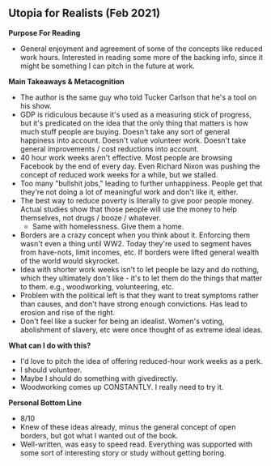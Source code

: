 ## Utopia for Realists (Feb 2021)

**Purpose For Reading**
- General enjoyment and agreement of some of the concepts like reduced work hours. Interested in reading some more of the backing info, since it might be something I can pitch in the future at work.
 
**Main Takeaways & Metacognition**
- The author is the same guy who told Tucker Carlson that he's a tool on his show.
- GDP is ridiculous because it's used as a measuring stick of progress, but it's predicated on the idea that the only thing that matters is how much stuff people are buying. Doesn't take any sort of general happiness into account. Doesn't value volunteer work. Doesn't take general improvements / cost reductions into account.
- 40 hour work weeks aren't effective. Most people are browsing Facebook by the end of every day. Even Richard Nixon was pushing the concept of reduced work weeks for a while, but we stalled.
- Too many "bullshit jobs," leading to further unhappiness. People get that they're not doing a lot of meaningful work and don't like it, either.
- The best way to reduce poverty is literally to give poor people money. Actual studies show that those people will use the money to help themselves, not drugs / booze / whatever.
	- Same with homelessness. Give them a home.
- Borders are a crazy concept when you think about it. Enforcing them wasn't even a thing until WW2. Today they're used to segment haves from have-nots, limit incomes, etc. If borders were lifted general wealth of the world would skyrocket.
- Idea with shorter work weeks isn't to let people be lazy and do nothing, which they ultimately don't like - it's to let them do the things that matter to them. e.g., woodworking, volunteering, etc.
- Problem with the political left is that they want to treat symptoms rather than causes, and don't have strong enough convictions. Has lead to erosion and rise of the right.
- Don't feel like a sucker for being an idealist. Women's voting, abolishment of slavery, etc were once thought of as extreme ideal ideas.

**What can I do with this?**
- I'd love to pitch the idea of offering reduced-hour work weeks as a perk.
- I should volunteer.
- Maybe I should do something with givedirectly.
- Woodworking comes up CONSTANTLY. I really need to try it.

**Personal Bottom Line**
- 8/10
- Knew of these ideas already, minus the general concept of open borders, but got what I wanted out of the book.
- Well-written, was easy to speed read. Everything was supported with some sort of interesting story or study without getting boring.
<!--stackedit_data:
eyJoaXN0b3J5IjpbLTEzMTYzNjQ3OF19
-->